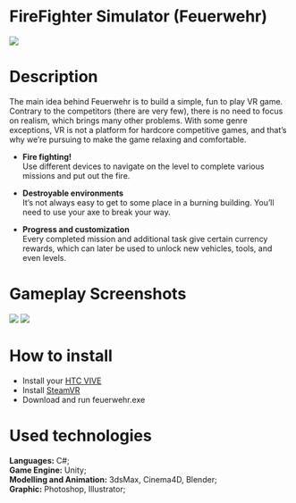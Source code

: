# FireFighter Simulator (Feuerwehr)
<img src="https://github.com/vorobyovvitaliy/FireFighterSimulator-Feuerwehr-/blob/master/images/FeuerwehrLogo.png"/>

# Description
The main idea behind Feuerwehr is to build a simple, fun to play VR game. Contrary to the competitors (there are very few), there is no need to focus on realism, which brings many other problems. With some genre exceptions, VR is not a platform for hardcore competitive games, and that’s why we’re pursuing to make the game relaxing and comfortable.

 - __Fire fighting!__<br>
Use different devices to navigate on the level to complete various missions and put out the fire.

 - __Destroyable environments__<br>
It’s not always easy to get to some place in a burning building. You’ll need to use your axe to break your way.

 - __Progress and customization__<br>
Every completed mission and additional task give certain currency rewards, which can later be used to unlock new vehicles, tools, and even levels.


# Gameplay Screenshots
<img src="https://github.com/vorobyovvitaliy/FireFighterSimulator-Feuerwehr-/blob/master/images/game1.png"/>
<img src="https://github.com/vorobyovvitaliy/FireFighterSimulator-Feuerwehr-/blob/master/images/game2.png"/>

# How to install
 -  Install your <a href="https://www.vive.com/eu/setup/">HTC VIVE</a><br>
 -  Install <a href="https://steamcommunity.com/steamvr">SteamVR</a><br>
 -  Download and run feuerwehr.exe

# Used technologies
__Languages:__ C#;<br>
__Game Engine:__ Unity;<br>
__Modelling and Animation:__ 3dsMax, Cinema4D, Blender;<br>
__Graphic:__ Photoshop, Illustrator;<br>
